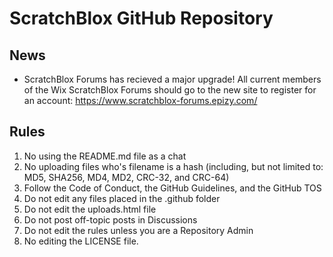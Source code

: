 # ScratchBlox GitHub Repository

## News
- ScratchBlox Forums has recieved a major upgrade! All current members of the Wix ScratchBlox Forums should go to the new site to register for an account: https://www.scratchblox-forums.epizy.com/

## Rules
1. No using the README.md file as a chat
2. No uploading files who's filename is a hash (including, but not limited to: MD5, SHA256, MD4, MD2, CRC-32, and CRC-64)
3. Follow the Code of Conduct, the GitHub Guidelines, and the GitHub TOS
4. Do not edit any files placed in the .github folder
5. Do not edit the uploads.html file
6. Do not post off-topic posts in Discussions
7. Do not edit the rules unless you are a Repository Admin 
8. No editing the LICENSE file.
